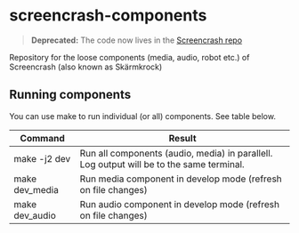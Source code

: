 # screencrash-components

> **Deprecated:** The code now lives in the [Screencrash repo](https://github.com/kulturkrock/screencrash)

Repository for the loose components (media, audio, robot etc.) of Screencrash (also known as Skärmkrock)

## Running components
You can use make to run individual (or all) components. See table below.

| Command        | Result                                                                                   |
| -------------- | ---------------------------------------------------------------------------------------- |
| make -j2 dev   | Run all components (audio, media) in parallell. Log output will be to the same terminal. |
| make dev_media | Run media component in develop mode (refresh on file changes)                            |
| make dev_audio | Run audio component in develop mode (refresh on file changes)                            |